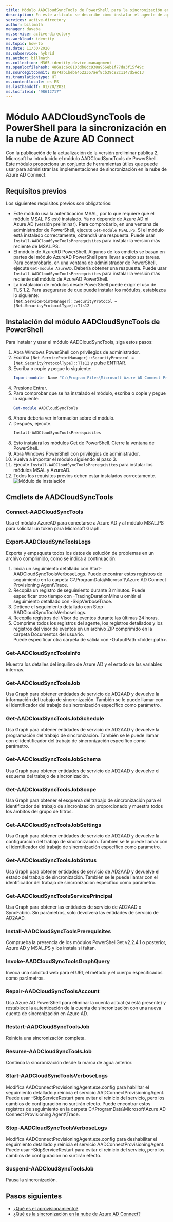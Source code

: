 ```yaml
---
title: Módulo AADCloudSyncTools de PowerShell para la sincronización en la nube de Azure AD Connect
description: En este artículo se describe cómo instalar el agente de aprovisionamiento en la nube de Azure AD Connect.
services: active-directory
author: billmath
manager: daveba
ms.service: active-directory
ms.workload: identity
ms.topic: how-to
ms.date: 11/30/2020
ms.subservice: hybrid
ms.author: billmath
ms.collection: M365-identity-device-management
ms.openlocfilehash: 486a1c6c8103db8dc938a956eb1f77da3f15f49c
ms.sourcegitcommit: 8a74ab1beba4522367aef8cb39c92c1147d5ec13
ms.translationtype: HT
ms.contentlocale: es-ES
ms.lasthandoff: 01/20/2021
ms.locfileid: "98612717"
---
```

# <a name="aadcloudsynctools-powershell-module-for-azure-ad-connect-cloud-sync"></a>Módulo AADCloudSyncTools de PowerShell para la sincronización en la nube de Azure AD Connect

Con la publicación de la actualización de la versión preliminar pública 2, Microsoft ha introducido el módulo AADCloudSyncTools de PowerShell.  Este módulo proporciona un conjunto de herramientas útiles que puede usar para administrar las implementaciones de sincronización en la nube de Azure AD Connect.

## <a name="pre-requisites"></a>Requisitos previos
Los siguientes requisitos previos son obligatorios:
- Este módulo usa la autenticación MSAL, por lo que requiere que el módulo MSAL.PS esté instalado. Ya no depende de Azure AD ni Azure AD (versión preliminar).   Para comprobarlo, en una ventana de administrador de PowerShell, ejecute `Get-module MSAL.PS`. Si el módulo está instalado correctamente, obtendrá una respuesta.  Puede usar `Install-AADCloudSyncToolsPrerequisites` para instalar la versión más reciente de MSAL.PS.
- El módulo de AzureAD PowerShell.  Algunos de los cmdlets se basan en partes del módulo AzureAD PowerShell para llevar a cabo sus tareas.  Para comprobarlo, en una ventana de administrador de PowerShell, ejecute `Get-module AzureAD`. Debería obtener una respuesta.  Puede usar `Install-AADCloudSyncToolsPrerequisites` para instalar la versión más reciente del módulo de AzureAD PowerShell.
- La instalación de módulos desde PowerShell puede exigir el uso de TLS 1.2.  Para asegurarse de que puede instalar los módulos, establezca lo siguiente: \
`[Net.ServicePointManager]::SecurityProtocol = [Net.SecurityProtocolType]::Tls12 `

## <a name="install-the-aadcloudsynctools-powershell-module"></a>Instalación del módulo AADCloudSyncTools de PowerShell
Para instalar y usar el módulo AADCloudSyncTools, siga estos pasos:

1.  Abra Windows PowerShell con privilegios de administrador.
2.  Escriba `[Net.ServicePointManager]::SecurityProtocol = [Net.SecurityProtocolType]::Tls12` y pulse ENTRAR.
3.  Escriba o copie y pegue lo siguiente: 
    ``` powershell
    Import-module -Name "C:\Program Files\Microsoft Azure AD Connect Provisioning Agent\Utility\AADCloudSyncTools"
    ```
3.  Presione Entrar.
4.  Para comprobar que se ha instalado el módulo, escriba o copie y pegue lo siguiente:
    ```powershell
    Get-module AADCloudSyncTools
    ```
5.  Ahora debería ver información sobre el módulo.
6.  Después, ejecute.
    ``` powershell
    Install-AADCloudSyncToolsPrerequisites
    ```
7.  Esto instalará los módulos Get de PowerShell.  Cierre la ventana de PowerShell.
8.  Abra Windows PowerShell con privilegios de administrador.
9.  Vuelva a importar el módulo siguiendo el paso 3.
10. Ejecute `Install-AADCloudSyncToolsPrerequisites` para instalar los módulos MSAL y AzureAD.
11. Todos los requisitos previos deben estar instalados correctamente. ![Módulo de instalación](media/reference-powershell/install-1.png)

## <a name="aadcloudsynctools--cmdlets"></a>Cmdlets de AADCloudSyncTools
### <a name="connect-aadcloudsynctools"></a>Connect-AADCloudSyncTools
Usa el módulo AzureAD para conectarse a Azure AD y al módulo MSAL.PS para solicitar un token para Microsoft Graph.


### <a name="export-aadcloudsynctoolslogs"></a>Export-AADCloudSyncToolsLogs
Exporta y empaqueta todos los datos de solución de problemas en un archivo comprimido, como se indica a continuación:
 1. Inicia un seguimiento detallado con Start-AADCloudSyncToolsVerboseLogs.  Puede encontrar estos registros de seguimiento en la carpeta C:\ProgramData\Microsoft\Azure AD Connect Provisioning Agent\Trace.
 2. Recopila un registro de seguimiento durante 3 minutos.
   Puede especificar otro tiempo con -TracingDurationMins u omitir el seguimiento detallado con -SkipVerboseTrace.
 3. Detiene el seguimiento detallado con Stop-AADCloudSyncToolsVerboseLogs.
 4. Recopila registros del Visor de eventos durante las últimas 24 horas.
 5. Comprime todos los registros del agente, los registros detallados y los registros del visor de eventos en un archivo ZIP comprimido en la carpeta Documentos del usuario. 
 </br>Puede especificar otra carpeta de salida con -OutputPath \<folder path\>.

### <a name="get-aadcloudsynctoolsinfo"></a>Get-AADCloudSyncToolsInfo
Muestra los detalles del inquilino de Azure AD y el estado de las variables internas.

### <a name="get-aadcloudsynctoolsjob"></a>Get-AADCloudSyncToolsJob
Usa Graph para obtener entidades de servicio de AD2AAD y devuelve la información del trabajo de sincronización.
También se le puede llamar con el identificador del trabajo de sincronización específico como parámetro.

### <a name="get-aadcloudsynctoolsjobschedule"></a>Get-AADCloudSyncToolsJobSchedule
Usa Graph para obtener entidades de servicio de AD2AAD y devuelve la programación del trabajo de sincronización.
También se le puede llamar con el identificador del trabajo de sincronización específico como parámetro.

### <a name="get-aadcloudsynctoolsjobschema"></a>Get-AADCloudSyncToolsJobSchema
Usa Graph para obtener entidades de servicio de AD2AAD y devuelve el esquema del trabajo de sincronización.

### <a name="get-aadcloudsynctoolsjobscope"></a>Get-AADCloudSyncToolsJobScope
Usa Graph para obtener el esquema del trabajo de sincronización para el identificador del trabajo de sincronización proporcionado y muestra todos los ámbitos del grupo de filtros.

### <a name="get-aadcloudsynctoolsjobsettings"></a>Get-AADCloudSyncToolsJobSettings
Usa Graph para obtener entidades de servicio de AD2AAD y devuelve la configuración del trabajo de sincronización.
También se le puede llamar con el identificador del trabajo de sincronización específico como parámetro.

### <a name="get-aadcloudsynctoolsjobstatus"></a>Get-AADCloudSyncToolsJobStatus
Usa Graph para obtener entidades de servicio de AD2AAD y devuelve el estado del trabajo de sincronización.
También se le puede llamar con el identificador del trabajo de sincronización específico como parámetro.

### <a name="get-aadcloudsynctoolsserviceprincipal"></a>Get-AADCloudSyncToolsServicePrincipal
Usa Graph para obtener las entidades de servicio de AD2AAD o SyncFabric.
Sin parámetros, solo devolverá las entidades de servicio de AD2AAD.

### <a name="install-aadcloudsynctoolsprerequisites"></a>Install-AADCloudSyncToolsPrerequisites
Comprueba la presencia de los módulos PowerShellGet v2.2.4.1 o posterior, Azure AD y MSAL.PS y los instala si faltan.

### <a name="invoke-aadcloudsynctoolsgraphquery"></a>Invoke-AADCloudSyncToolsGraphQuery
Invoca una solicitud web para el URI, el método y el cuerpo especificados como parámetros.

### <a name="repair-aadcloudsynctoolsaccount"></a>Repair-AADCloudSyncToolsAccount
Usa Azure AD PowerShell para eliminar la cuenta actual (si está presente) y restablece la autenticación de la cuenta de sincronización con una nueva cuenta de sincronización en Azure AD.

### <a name="restart-aadcloudsynctoolsjob"></a>Restart-AADCloudSyncToolsJob
Reinicia una sincronización completa.

### <a name="resume-aadcloudsynctoolsjob"></a>Resume-AADCloudSyncToolsJob
Continúa la sincronización desde la marca de agua anterior.

### <a name="start-aadcloudsynctoolsverboselogs"></a>Start-AADCloudSyncToolsVerboseLogs
Modifica AADConnectProvisioningAgent.exe.config para habilitar el seguimiento detallado y reinicia el servicio AADConnectProvisioningAgent. Puede usar -SkipServiceRestart para evitar el reinicio del servicio, pero los cambios de configuración no surtirán efecto.  Puede encontrar estos registros de seguimiento en la carpeta C:\ProgramData\Microsoft\Azure AD Connect Provisioning Agent\Trace.

### <a name="stop-aadcloudsynctoolsverboselogs"></a>Stop-AADCloudSyncToolsVerboseLogs
Modifica AADConnectProvisioningAgent.exe.config para deshabilitar el seguimiento detallado y reinicia el servicio AADConnectProvisioningAgent. Puede usar -SkipServiceRestart para evitar el reinicio del servicio, pero los cambios de configuración no surtirán efecto.

### <a name="suspend-aadcloudsynctoolsjob"></a>Suspend-AADCloudSyncToolsJob
Pausa la sincronización.

## <a name="next-steps"></a>Pasos siguientes 

- [¿Qué es el aprovisionamiento?](what-is-provisioning.md)
- [¿Qué es la sincronización en la nube de Azure AD Connect?](what-is-cloud-sync.md)

